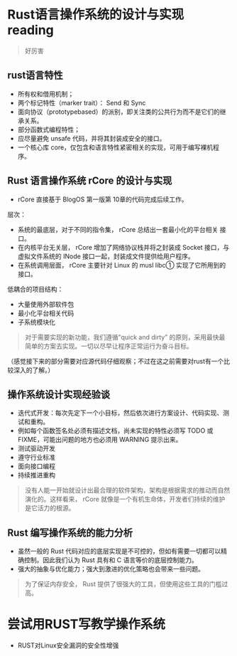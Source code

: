 # Rust语言操作系统的设计与实现 reading

> 好厉害

## rust语言特性

- 所有权和借用机制；
- 两个标记特性（marker trait）： Send 和 Sync
- 面向协议（prototypebased）的派别，即关注类的公共行为而不是它们的继承关系。
- 部分函数式编程特性；
- 应尽量避免 unsafe 代码，并将其封装成安全的接口。
- 一个核心库 core，仅包含和语言特性紧密相关的实现，可用于编写裸机程序。

## Rust 语言操作系统 rCore 的设计与实现

- rCore 直接基于 BlogOS 第一版第 10章的代码完成后续工作。

层次：

- 系统的最底层，对于不同的指令集， rCore 总结出一套最小化的平台相关
接口。
- 在内核平台无关层， rCore 增加了网络协议栈并将之封装成 Socket 接口，与虚拟文件系统的 INode 接口一起，封装成文件提供给用户程序。
- 在系统调用层面， rCore 主要针对 Linux 的 musl libc① 实现了它所用到的接口。

低耦合的项目结构：

- 大量使用外部软件包
- 最小化平台相关代码
- 子系统模块化

> 对于需要实现的新功能，我们遵循”quick and dirty” 的原则，采用最快最简单的方案去实现。一切以尽早让程序正常运行为奋斗目标。

（感觉接下来的部分需要对应源代码仔细观察；不过在这之前需要对rust有一个比较深入的了解。）

## 操作系统设计实现经验谈

- 迭代式开发：每次先定下一个小目标，然后依次进行方案设计、代码实现、测试和重构。
- 例如每个函数签名处必须有描述文档，尚未实现的特性必须写 TODO 或 FIXME，可能出问题的地方也必须用 WARNING 提示出来。
- 测试驱动开发
- 遵守行业标准
- 面向接口编程
- 持续推进重构

>没有人能一开始就设计出最合理的软件架构，架构是根据需求的推动而自然演化的。这样看来， rCore 就像是一个有机生命体，开发者们持续的维护是它活力的根源。

## Rust 编写操作系统的能力分析

- 虽然一般的 Rust 代码对应的底层实现是不可控的，但如有需要一切都可以精确控制。因此我们认为 Rust 具有和 C 语言等价的底层控制能力。
- 强大的抽象与优化能力；强大到激进的优化策略也会带来一些问题。

>为了保证内存安全， Rust 提供了很强大的工具，但使用这些工具的门槛过高。

# 尝试用RUST写教学操作系统

- RUST对Linux安全漏洞的安全性增强